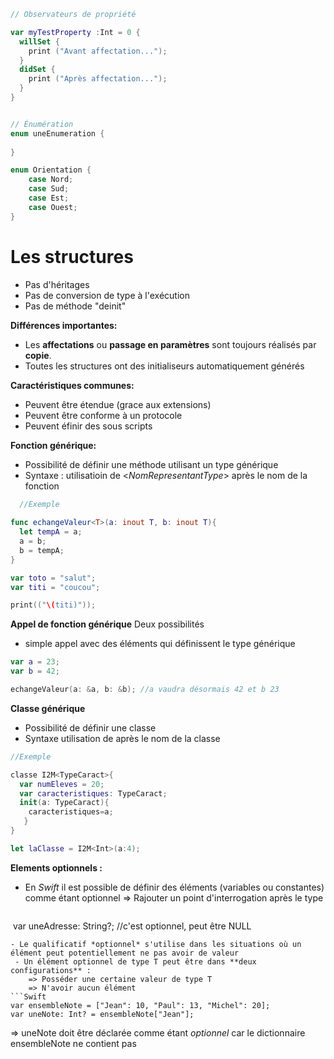 ```Swift
// Observateurs de propriété

var myTestProperty :Int = 0 {
  willSet {
    print ("Avant affectation...");
  }
  didSet {
    print ("Après affectation...");
  }
}


// Énumération
enum uneEnumeration {
    
}

enum Orientation {
    case Nord;
    case Sud;
    case Est;
    case Ouest;
}
```


# Les structures

- Pas d'héritages
- Pas de conversion de type à l'exécution
- Pas de méthode "deinit"

**Différences importantes:**

- Les **affectations** ou **passage en paramètres** sont toujours réalisés par **copie**.
- Toutes les structures ont des initialiseurs automatiquement générés

**Caractéristiques communes:**

- Peuvent être étendue (grace aux extensions)
- Peuvent être conforme à un protocole
- Peuvent éfinir des sous scripts

**Fonction générique:**

- Possibilité de définir une méthode utilisant un type générique
- Syntaxe : utilisatioin de <*NomRepresentantType*> après le nom de la fonction

```Swift
  //Exemple
  
func echangeValeur<T>(a: inout T, b: inout T){
  let tempA = a;
  a = b;
  b = tempA;
}

var toto = "salut";
var titi = "coucou";

print(("\(titi)"));
```
**Appel de fonction générique**
Deux possibilités
- simple appel avec des éléments qui définissent le type générique
```Swift
var a = 23;
var b = 42;

echangeValeur(a: &a, b: &b); //a vaudra désormais 42 et b 23
```
**Classe générique**
- Possibilité de définir une classe
- Syntaxe  utilisation de <NomRepresentantType> après le nom de la classe

```Swift
//Exemple

classe I2M<TypeCaract>{
  var numEleves = 20;
  var caracteristiques: TypeCaract;
  init(a: TypeCaract){
    caracteristiques=a;
   }
}

let laClasse = I2M<Int>(a:4);
```
**Elements optionnels :**
- En *Swift* il est possible de définir des éléments (variables ou constantes) comme étant optionnel
    => Rajouter un point d'interrogation après le type
  ```Swift
  var uneAdresse: String?; //c'est optionnel, peut être NULL
  ```
  - Le qualificatif *optionnel* s'utilise dans les situations où un élément peut potentiellement ne pas avoir de valeur
  - Un élément optionnel de type T peut être dans **deux configurations** :
      => Posséder une certaine valeur de type T
      => N'avoir aucun élément
```Swift
var ensembleNote = ["Jean": 10, "Paul": 13, "Michel": 20];
var uneNote: Int? = ensembleNote["Jean"];
```
=> uneNote doit être déclarée comme étant *optionnel* car le dictionnaire ensembleNote ne contient pas
